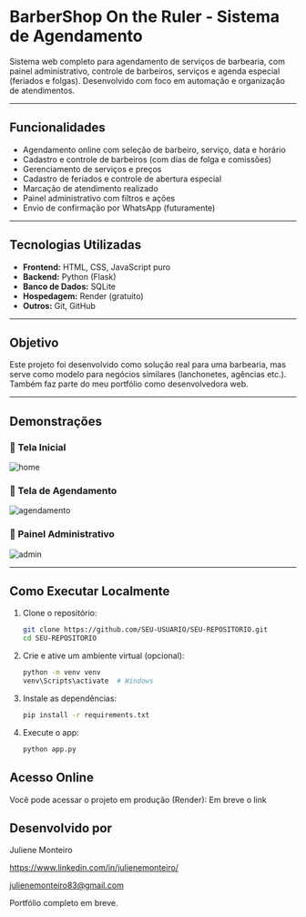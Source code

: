 #  BarberShop On the Ruler - Sistema de Agendamento

Sistema web completo para agendamento de serviços de barbearia, com painel administrativo, controle de barbeiros, serviços e agenda especial (feriados e folgas). Desenvolvido com foco em automação e organização de atendimentos.

---

##  Funcionalidades

-  Agendamento online com seleção de barbeiro, serviço, data e horário
-  Cadastro e controle de barbeiros (com dias de folga e comissões)
-  Gerenciamento de serviços e preços
-  Cadastro de feriados e controle de abertura especial
-  Marcação de atendimento realizado
-  Painel administrativo com filtros e ações
-  Envio de confirmação por WhatsApp (futuramente)

---

##  Tecnologias Utilizadas

- **Frontend:** HTML, CSS, JavaScript puro
- **Backend:** Python (Flask)
- **Banco de Dados:** SQLite
- **Hospedagem:** Render (gratuito)
- **Outros:** Git, GitHub

---

##  Objetivo

Este projeto foi desenvolvido como solução real para uma barbearia, 
mas serve como modelo para negócios similares (lanchonetes, agências etc.). 
Também faz parte do meu portfólio como desenvolvedora web.

---

##  Demonstrações

### 🔹 Tela Inicial

![home](static/screenshots/home.jpg)

### 🔹 Tela de Agendamento

![agendamento](static/screenshots/agendamento.jpg)

### 🔹 Painel Administrativo

![admin](static/screenshots/admin.jpg)

---

##  Como Executar Localmente

1. Clone o repositório:
   ```bash
   git clone https://github.com/SEU-USUARIO/SEU-REPOSITORIO.git
   cd SEU-REPOSITORIO
2. Crie e ative um ambiente virtual (opcional):
   ```bash
   python -m venv venv
   venv\Scripts\activate  # Windows
3. Instale as dependências:
   ```bash
   pip install -r requirements.txt
4. Execute o app:
   ```bash
   python app.py

##  Acesso Online
Você pode acessar o projeto em produção (Render):
Em breve o link

##  Desenvolvido por
 Juliene Monteiro

 https://www.linkedin.com/in/julienemonteiro/
 
 julienemonteiro83@gmail.com
 
 Portfólio completo em breve.


